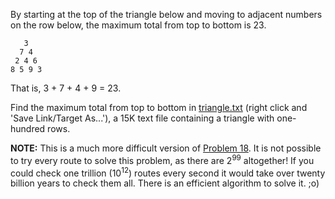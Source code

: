 By starting at the top of the triangle below and moving to adjacent numbers on the row below, the maximum total from top to bottom is 23.

```
   3
  7 4
 2 4 6
8 5 9 3
```

That is, 3 + 7 + 4 + 9 = 23.

Find the maximum total from top to bottom in [triangle.txt][1] (right click and 'Save Link/Target As...'), a 15K text file containing a triangle with one-hundred rows.

**NOTE:** This is a much more difficult version of [Problem 18][2]. It is not possible to try every route to solve this problem, as there are 2<sup>99</sup> altogether! If you could check one trillion (10<sup>12</sup>) routes every second it would take over twenty billion years to check them all. There is an efficient algorithm to solve it. ;o)

[1]: https://projecteuler.net/project/resources/p067_triangle.txt
[2]: https://projecteuler.net/problem=18
